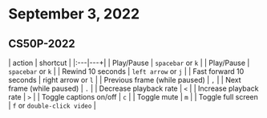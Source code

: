 # September 3, 2022

## CS50P-2022

| action | shortcut |
|:---|---+|
| Play/Pause | `spacebar` or `k` |
| Play/Pause | `spacebar` or `k` |
| Rewind 10 seconds | `left arrow` or `j` |
| Fast forward 10 seconds | right arrow or `l` |
| Previous frame (while paused) | `,` |
| Next frame (while paused) | `.` |
| Decrease playback rate | `<` |
| Increase playback rate | `>` |
| Toggle captions on/off | `c` |
| Toggle mute | `m` |
| Toggle full screen | `f` or `double-click video` |
